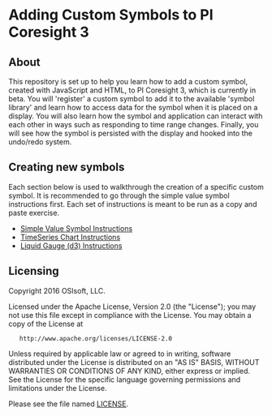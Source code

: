 # Adding Custom Symbols to PI Coresight 3
## About
This repository is set up to help you learn how to add a custom symbol, created with JavaScript and HTML, to PI Coresight 3, which is currently in beta. You will 'register' a custom symbol to add it to the available 'symbol library' and learn how to access data for the symbol when it is placed on a display. You will also learn how the symbol and application can interact with each other in ways such as responding to time range changes. Finally, you will see how the symbol is persisted with the display and hooked into the undo/redo system.

## Creating new symbols
Each section below is used to walkthrough the creation of a specific custom symbol. It is recommended to go through the simple value symbol instructions first. Each set of instructions is meant to be run as a copy and paste exercise. 

* [Simple Value Symbol Instructions](/tutorials/simplevalue/README.md)
* [TimeSeries Chart Instructions](/tutorials/timeserieschart/README.md)
* [Liquid Gauge (d3) Instructions](/tutorials/liquidgauge/README.md)

## Licensing
Copyright 2016 OSIsoft, LLC.

   Licensed under the Apache License, Version 2.0 (the "License");
   you may not use this file except in compliance with the License.
   You may obtain a copy of the License at

       http://www.apache.org/licenses/LICENSE-2.0

   Unless required by applicable law or agreed to in writing, software
   distributed under the License is distributed on an "AS IS" BASIS,
   WITHOUT WARRANTIES OR CONDITIONS OF ANY KIND, either express or implied.
   See the License for the specific language governing permissions and
   limitations under the License.
   
Please see the file named [LICENSE](LICENSE).
